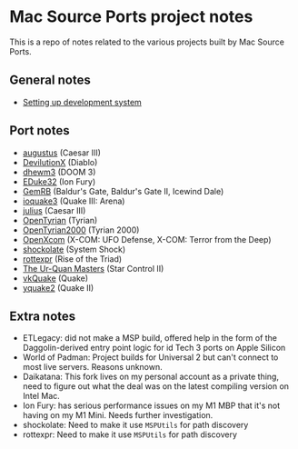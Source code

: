 # Mac Source Ports project notes

This is a repo of notes related to the various projects built by Mac Source Ports. 

## General notes
* [Setting up development system](setup.md)

## Port notes
* [augustus](augustus.md) (Caesar III)
* [DevilutionX](DevilutionX.md) (Diablo)
* [dhewm3](dhewm3.md) (DOOM 3)
* [EDuke32](EDuke32.md) (Ion Fury)
* [GemRB](GemRB.md) (Baldur's Gate, Baldur's Gate II, Icewind Dale)
* [ioquake3](ioquake3.md) (Quake III: Arena)
* [julius](julius.md) (Caesar III)
* [OpenTyrian](OpenTyrian.md) (Tyrian)
* [OpenTyrian2000](OpenTyrian2000.md) (Tyrian 2000)
* [OpenXcom](OpenXcom.md) (X-COM: UFO Defense, X-COM: Terror from the Deep)
* [shockolate](shockolate.md) (System Shock)
* [rottexpr](rottexpr.md) (Rise of the Triad)
* [The Ur-Quan Masters](uqm.md) (Star Control II)
* [vkQuake](vkQuake.md) (Quake)
* [yquake2](yquake2.md) (Quake II)


## Extra notes
* ETLegacy: did not make a MSP build, offered help in the form of the Daggolin-derived entry point logic for id Tech 3 ports on Apple Silicon
* World of Padman: Project builds for Universal 2 but can't connect to most live servers. Reasons unknown.
* Daikatana: This fork lives on my personal account as a private thing, need to figure out what the deal was on the latest compiling version on Intel Mac. 
* Ion Fury: has serious performance issues on my M1 MBP that it's not having on my M1 Mini. Needs further investigation.
* shockolate: Need to make it use `MSPUtils` for path discovery
* rottexpr: Need to make it use `MSPUtils` for path discovery